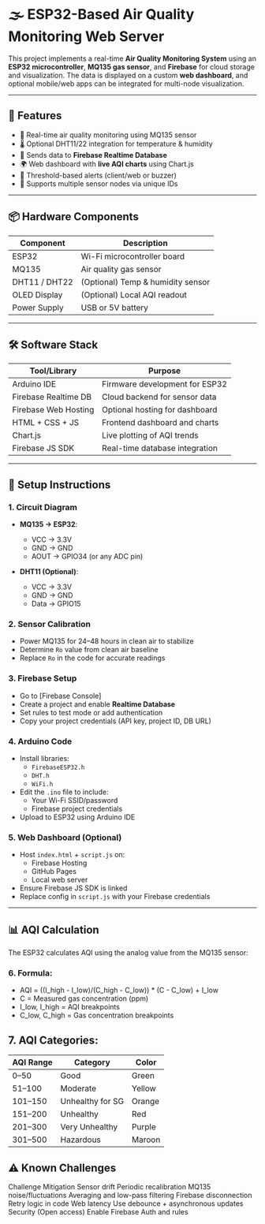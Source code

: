 # 🌫️ ESP32-Based Air Quality Monitoring Web Server

This project implements a real-time **Air Quality Monitoring System** using an **ESP32 microcontroller**, **MQ135 gas sensor**, and **Firebase** for cloud storage and visualization. The data is displayed on a custom **web dashboard**, and optional mobile/web apps can be integrated for multi-node visualization.

---

## 📌 Features

- 📡 Real-time air quality monitoring using MQ135 sensor
- 🌡️ Optional DHT11/22 integration for temperature & humidity
- 🔄 Sends data to **Firebase Realtime Database**
- 🌍 Web dashboard with **live AQI charts** using Chart.js
- 🚨 Threshold-based alerts (client/web or buzzer)
- 🧠 Supports multiple sensor nodes via unique IDs

---

## 📦 Hardware Components

| Component         | Description                    |
|------------------|--------------------------------|
| ESP32            | Wi-Fi microcontroller board     |
| MQ135            | Air quality gas sensor          |
| DHT11 / DHT22    | (Optional) Temp & humidity sensor |
| OLED Display     | (Optional) Local AQI readout    |
| Power Supply     | USB or 5V battery               |

---

## 🛠️ Software Stack

| Tool/Library           | Purpose                                 |
|------------------------|------------------------------------------|
| Arduino IDE            | Firmware development for ESP32           |
| Firebase Realtime DB   | Cloud backend for sensor data            |
| Firebase Web Hosting   | Optional hosting for dashboard           |
| HTML + CSS + JS        | Frontend dashboard and charts            |
| Chart.js               | Live plotting of AQI trends              |
| Firebase JS SDK        | Real-time database integration           |

---

## 🔧 Setup Instructions

### 1. Circuit Diagram

- **MQ135 → ESP32**:
  - VCC → 3.3V
  - GND → GND
  - AOUT → GPIO34 (or any ADC pin)

- **DHT11 (Optional)**:
  - VCC → 3.3V
  - GND → GND
  - Data → GPIO15

### 2. Sensor Calibration

- Power MQ135 for 24–48 hours in clean air to stabilize
- Determine `Ro` value from clean air baseline
- Replace `Ro` in the code for accurate readings

### 3. Firebase Setup

- Go to [Firebase Console]
- Create a project and enable **Realtime Database**
- Set rules to test mode or add authentication
- Copy your project credentials (API key, project ID, DB URL)

### 4. Arduino Code

- Install libraries:
  - `FirebaseESP32.h`
  - `DHT.h`
  - `WiFi.h`
- Edit the `.ino` file to include:
  - Your Wi-Fi SSID/password
  - Firebase project credentials
- Upload to ESP32 using Arduino IDE

### 5. Web Dashboard (Optional)

- Host `index.html` + `script.js` on:
  - Firebase Hosting
  - GitHub Pages
  - Local web server
- Ensure Firebase JS SDK is linked
- Replace config in `script.js` with your Firebase credentials

---

## 📊 AQI Calculation

The ESP32 calculates AQI using the analog value from the MQ135 sensor:

### 6. Formula:

- AQI = ((I_high - I_low)/(C_high - C_low)) * (C - C_low) + I_low
- C = Measured gas concentration (ppm)
- I_low, I_high = AQI breakpoints
- C_low, C_high = Gas concentration breakpoints

## 7. AQI Categories:

| **AQI Range** | **Category**            | **Color** |
|---------------|-------------------------|-----------|
| 0–50          | Good                    | Green     |
| 51–100        | Moderate                | Yellow    |
| 101–150       | Unhealthy for SG        | Orange    |
| 151–200       | Unhealthy               | Red       |
| 201–300       | Very Unhealthy          | Purple    |
| 301–500       | Hazardous               | Maroon    |


## ⚠️ Known Challenges
Challenge	Mitigation
Sensor drift	Periodic recalibration
MQ135 noise/fluctuations	Averaging and low-pass filtering
Firebase disconnection	Retry logic in code
Web latency	Use debounce + asynchronous updates
Security (Open access)	Enable Firebase Auth and rules
